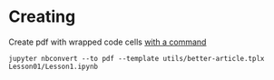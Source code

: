 # Creating 

Create pdf with wrapped code cells [with a command](http://www.markus-beuckelmann.de/blog/customizing-nbconvert-pdf.html)

```
jupyter nbconvert --to pdf --template utils/better-article.tplx Lesson01/Lesson1.ipynb
```
